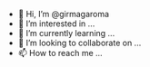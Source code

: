 - 👋 Hi, I’m @girmagaroma
- 👀 I’m interested in ...
- 🌱 I’m currently learning ...
- 💞️ I’m looking to collaborate on ...
- 📫 How to reach me ...

<!---
girmagaroma/girmagaroma is a ✨ special ✨ repository because its `README.md` (this file) appears on your GitHub profile.
You can click the Preview link to take a look at your changes.
--->
